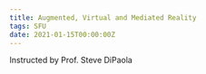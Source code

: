 ```yaml
---
title: Augmented, Virtual and Mediated Reality
tags: SFU
date: 2021-01-15T00:00:00Z
---
```


Instructed by Prof. Steve DiPaola
